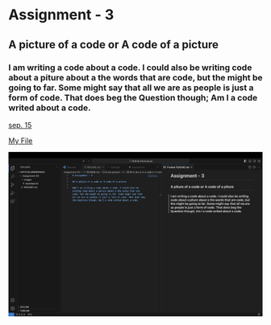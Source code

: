 # Assignment - 3 

## A picture of a code or A code of a picture 

### I am writing a code about a code. I could also be writing code about a piture about a the words that are code, but the might be going to far. Some might say that all we are as people is just a form of code. That does beg the Question though; Am I a code writed about a code. 

[sep. 15](https://www.google.com/)

[My File](./responses.tet)

![Screenshot](images/screenshot3.jpg)